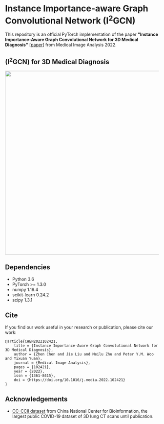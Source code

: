 # Instance Importance-aware Graph Convolutional Network (I<sup>2</sup>GCN)
This repository is an official PyTorch implementation of the paper **"Instance Importance-Aware Graph Convolutional Network for 3D Medical Diagnosis"** [[paper](https://www.sciencedirect.com/science/article/pii/S136184152200072X)] from Medical Image Analysis 2022.


## (I<sup>2</sup>GCN) for 3D Medical Diagnosis
<div align=center><img width="600" src=/figs/framework.pdf></div>

## Dependencies
* Python 3.6
* PyTorch >= 1.3.0
* numpy 1.19.4
* scikit-learn 0.24.2
* scipy 1.3.1


## Cite
If you find our work useful in your research or publication, please cite our work:
```
@article{CHEN2022102421,
	title = {Instance Importance-Aware Graph Convolutional Network for 3D Medical Diagnosis},
	author = {Zhen Chen and Jie Liu and Meilu Zhu and Peter Y.M. Woo and Yixuan Yuan},
	journal = {Medical Image Analysis},
	pages = {102421},
	year = {2022},
	issn = {1361-8415},
	doi = {https://doi.org/10.1016/j.media.2022.102421}
}
```


## Acknowledgements
* [CC-CCII dataset](http://ncov-ai.big.ac.cn/download?lang=en) from China National Center for Bioinformation, the largest public COVID-19 dataset of 3D lung CT scans until publication.
